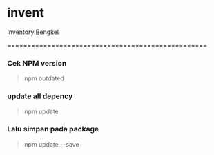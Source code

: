 # invent
Inventory Bengkel

==================================================

### Cek NPM version
> npm outdated

### update all depency
> npm update

### Lalu simpan pada package
> npm update --save
